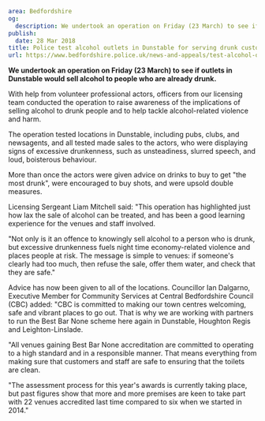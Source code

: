 ```yaml
area: Bedfordshire
og:
  description: We undertook an operation on Friday (23 March) to see if outlets sell alcohol to people who are already drunk.
publish:
  date: 28 Mar 2018
title: Police test alcohol outlets in Dunstable for serving drunk customers
url: https://www.bedfordshire.police.uk/news-and-appeals/test-alcohol-outlets-Dunstable
```

**We undertook an operation on Friday (23 March) to see if outlets in Dunstable would sell alcohol to people who are already drunk.**

With help from volunteer professional actors, officers from our licensing team conducted the operation to raise awareness of the implications of selling alcohol to drunk people and to help tackle alcohol-related violence and harm.

The operation tested locations in Dunstable, including pubs, clubs, and newsagents, and all tested made sales to the actors, who were displaying signs of excessive drunkenness, such as unsteadiness, slurred speech, and loud, boisterous behaviour.

More than once the actors were given advice on drinks to buy to get "the most drunk", were encouraged to buy shots, and were upsold double measures.

Licensing Sergeant Liam Mitchell said: "This operation has highlighted just how lax the sale of alcohol can be treated, and has been a good learning experience for the venues and staff involved.

"Not only is it an offence to knowingly sell alcohol to a person who is drunk, but excessive drunkenness fuels night time economy-related violence and places people at risk. The message is simple to venues: if someone's clearly had too much, then refuse the sale, offer them water, and check that they are safe."

Advice has now been given to all of the locations. Councillor Ian Dalgarno, Executive Member for Community Services at Central Bedfordshire Council (CBC) added: "CBC is committed to making our town centres welcoming, safe and vibrant places to go out. That is why we are working with partners to run the Best Bar None scheme here again in Dunstable, Houghton Regis and Leighton-Linslade.

"All venues gaining Best Bar None accreditation are committed to operating to a high standard and in a responsible manner. That means everything from making sure that customers and staff are safe to ensuring that the toilets are clean.

"The assessment process for this year's awards is currently taking place, but past figures show that more and more premises are keen to take part with 22 venues accredited last time compared to six when we started in 2014."
